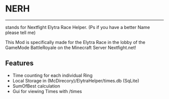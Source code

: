 # NERH
---
stands for Nextfight Elytra Race Helper. (Ps if you have a better Name please tell me)

This Mod is specifically made for the Elytra Race in the lobby of the GameMode BattleRoyale on the Minecraft Server Nextfight.net!

## Features

- Time counting for each individual Ring
- Local Storage in (McDirecory)/ElytraHelper/times.db (SqLite)
- SumOfBest calculation
- Gui for viewing Times with /times
